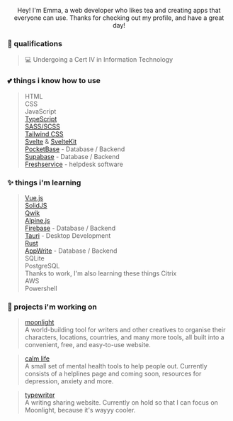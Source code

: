 <p align="center"> 
  Hey! I'm Emma, a web developer who likes tea and creating apps that everyone can use. Thanks for checking out my profile, and have a great day!
</p>

### **🍵 qualifications**
> 💻 Undergoing a Cert IV in Information Technology <br>

### **💕 things i know how to use**
> HTML <br>
> CSS <br>
> JavaScript <br>
> [TypeScript](https://typescriptlang.org) <br>
> [SASS/SCSS](https://sass-lang.com) <br> 
> [Tailwind CSS](https://tailwindcss.com) <br>
> [Svelte](https://svelte.dev) & [SvelteKit](https://kit.svelte.dev) <br>
> [PocketBase](https://pocketbase.io) - Database / Backend <br>
> [Supabase](https://supabase.com) - Database / Backend <br>
> [Freshservice](https://www.freshworks.com/freshservice/) - helpdesk software <br>


### **✨ things i'm learning**
> [Vue.js](https://vuejs.org/) <br>
> [SolidJS](https://solidjs.com/) <br>
> [Qwik](https://qwik.builder.io/) <br>
> [Alpine.js](https://alpinejs.dev/) <br>
> [Firebase](https://firebase.google.com/) - Database / Backend <br>
> [Tauri](https://tauri.app) - Desktop Development <br>
> [Rust](https://rustlang.org) <br>
> [AppWrite](https://appwrite.io) - Database / Backend <br>
> SQLite <br>
> PostgreSQL <br>
> Thanks to work, I'm also learning these things
> Citrix <br>
> AWS <br>
> Powershell <br>


### **🦀 projects i'm working on**
> [moonlight](https://moonlight-planner.netlify.app) <br>
> A world-building tool for writers and other creatives to organise their characters, locations, countries, and many more tools, all built into a convenient, free, and easy-to-use website.

> [calm life](https://calmlife.netlify.app) <br>
> A small set of mental health tools to help people out. Currently consists of a helplines page and coming soon, resources for depression, anxiety and more.

> [typewriter](https://typewriterr.netlify.app) <br>
> A writing sharing website. Currently on hold so that I can focus on Moonlight, because it's wayyy cooler.
